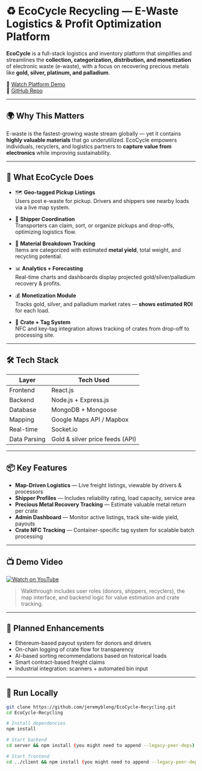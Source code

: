 # ♻️ EcoCycle Recycling — E-Waste Logistics & Profit Optimization Platform

**EcoCycle** is a full-stack logistics and inventory platform that simplifies and streamlines the **collection, categorization, distribution, and monetization** of electronic waste (e-waste), with a focus on recovering precious metals like **gold, silver, platinum, and palladium**.

🎥 [Watch Platform Demo](https://youtu.be/3VObhdueeEU)  
🔗 [GitHub Repo](https://github.com/jeremyblong/EcoCycle-Recycling)

---

## 🌍 Why This Matters

E-waste is the fastest-growing waste stream globally — yet it contains **highly valuable materials** that go underutilized. EcoCycle empowers individuals, recyclers, and logistics partners to **capture value from electronics** while improving sustainability.

---

## 🚀 What EcoCycle Does

- 🗺 **Geo-tagged Pickup Listings**  
  Users post e-waste for pickup. Drivers and shippers see nearby loads via a live map system.

- 🚚 **Shipper Coordination**  
  Transporters can claim, sort, or organize pickups and drop-offs, optimizing logistics flow.

- 🧮 **Material Breakdown Tracking**  
  Items are categorized with estimated **metal yield**, total weight, and recycling potential.

- 📊 **Analytics + Forecasting**  
  Real-time charts and dashboards display projected gold/silver/palladium recovery & profits.

- 💰 **Monetization Module**  
  Tracks gold, silver, and palladium market rates — **shows estimated ROI** for each load.

- 🔄 **Crate + Tag System**  
  NFC and key-tag integration allows tracking of crates from drop-off to processing site.

---

## 🛠 Tech Stack

| Layer        | Tech Used                        |
|--------------|----------------------------------|
| Frontend     | React.js                         |
| Backend      | Node.js + Express.js             |
| Database     | MongoDB + Mongoose               |
| Mapping      | Google Maps API / Mapbox         |
| Real-time    | Socket.io                        |
| Data Parsing | Gold & silver price feeds (API)  |

---

## 📦 Key Features

- **Map-Driven Logistics** — Live freight listings, viewable by drivers & processors
- **Shipper Profiles** — Includes reliability rating, load capacity, service area
- **Precious Metal Recovery Tracking** — Estimate valuable metal return per crate
- **Admin Dashboard** — Monitor active listings, track site-wide yield, payouts
- **Crate NFC Tracking** — Container-specific tag system for scalable batch processing

---

## 📺 Demo Video

[![Watch on YouTube](https://blockchainsocialmedia.s3.us-east-1.amazonaws.com/Screenshot+2025-05-27+130644.png)](https://youtu.be/3VObhdueeEU)

> Walkthrough includes user roles (donors, shippers, recyclers), the map interface, and backend logic for value estimation and crate tracking.

---

## 🔮 Planned Enhancements

- Ethereum-based payout system for donors and drivers  
- On-chain logging of crate flow for transparency  
- AI-based sorting recommendations based on historical loads  
- Smart contract-based freight claims  
- Industrial integration: scanners + automated bin input

---

## 🧪 Run Locally

```bash
git clone https://github.com/jeremyblong/EcoCycle-Recycling.git
cd EcoCycle-Recycling

# Install dependencies
npm install

# Start backend
cd server && npm install (you might need to append --legacy-peer-deps) && npm run dev

# Start frontend
cd ../client && npm install (you might need to append --legacy-peer-deps) && npm start

